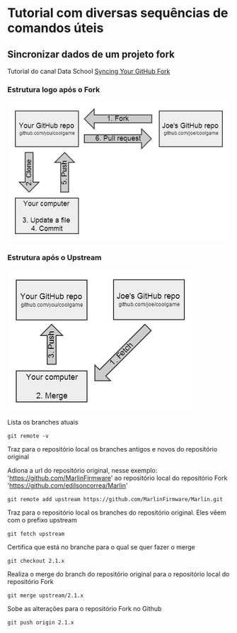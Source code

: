 # Tutorial com diversas sequências de comandos úteis

## Sincronizar dados de um projeto fork

Tutorial do canal Data School [Syncing Your GitHub Fork](https://www.youtube.com/watch?v=-zvHQXnBO6c)

### Estrutura logo após o Fork
![Diagrama](/github1.png "Diagrama")

### Estrutura após o Upstream
![Diagrama2](/github2.png "Diagrama 2")

Lista os branches atuais
````
git remote -v
````

Traz para o repositório local os branches antigos e novos do repositório original

Adiona a url do repositório original, nesse exemplo: 'https://github.com/MarlinFirmware' ao repositório local do repositório Fork 'https://github.com/edilsoncorrea/Marlin'
````
git remote add upstream https://github.com/MarlinFirmware/Marlin.git
````

Traz para o repositório local os branches do repositório original.
Eles vêem com o prefixo upstream
````
git fetch upstream
````

Certifica que está no branche para o qual se quer fazer o merge
````
git checkout 2.1.x
````

Realiza o merge do branch do repositório original para o repositório local do repositório Fork
````
git merge upstream/2.1.x
````

Sobe as alterações para o repositório Fork no Github
````
git push origin 2.1.x
````
